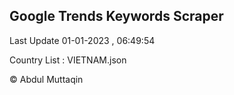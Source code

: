 

## Google Trends Keywords Scraper 
 
Last Update 01-01-2023 , 06:49:54

Country List :
VIETNAM.json



© Abdul Muttaqin 
